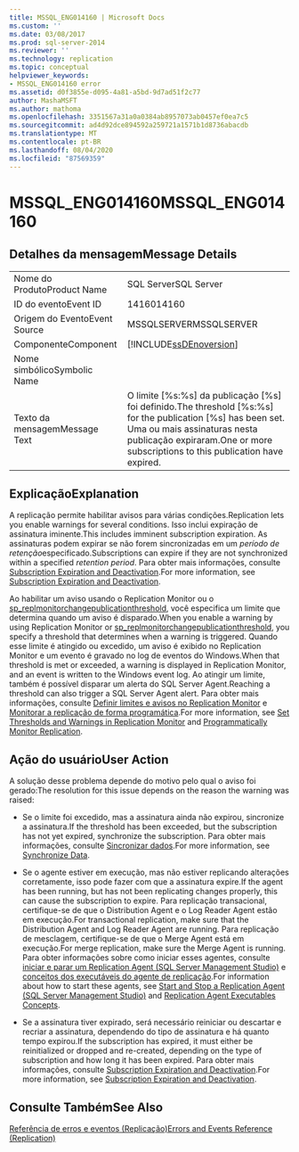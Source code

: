 ```yaml
---
title: MSSQL_ENG014160 | Microsoft Docs
ms.custom: ''
ms.date: 03/08/2017
ms.prod: sql-server-2014
ms.reviewer: ''
ms.technology: replication
ms.topic: conceptual
helpviewer_keywords:
- MSSQL_ENG014160 error
ms.assetid: d0f3855e-d095-4a81-a5bd-9d7ad51f2c77
author: MashaMSFT
ms.author: mathoma
ms.openlocfilehash: 3351567a31a0a0384ab8957073ab0457ef0ea7c5
ms.sourcegitcommit: ad4d92dce894592a259721a1571b1d8736abacdb
ms.translationtype: MT
ms.contentlocale: pt-BR
ms.lasthandoff: 08/04/2020
ms.locfileid: "87569359"
---
```

# <a name="mssql_eng014160"></a><span data-ttu-id="73b76-102">MSSQL_ENG014160</span><span class="sxs-lookup"><span data-stu-id="73b76-102">MSSQL_ENG014160</span></span>
    
## <a name="message-details"></a><span data-ttu-id="73b76-103">Detalhes da mensagem</span><span class="sxs-lookup"><span data-stu-id="73b76-103">Message Details</span></span>  
  
|||  
|-|-|  
|<span data-ttu-id="73b76-104">Nome do Produto</span><span class="sxs-lookup"><span data-stu-id="73b76-104">Product Name</span></span>|<span data-ttu-id="73b76-105">SQL Server</span><span class="sxs-lookup"><span data-stu-id="73b76-105">SQL Server</span></span>|  
|<span data-ttu-id="73b76-106">ID do evento</span><span class="sxs-lookup"><span data-stu-id="73b76-106">Event ID</span></span>|<span data-ttu-id="73b76-107">14160</span><span class="sxs-lookup"><span data-stu-id="73b76-107">14160</span></span>|  
|<span data-ttu-id="73b76-108">Origem do Evento</span><span class="sxs-lookup"><span data-stu-id="73b76-108">Event Source</span></span>|<span data-ttu-id="73b76-109">MSSQLSERVER</span><span class="sxs-lookup"><span data-stu-id="73b76-109">MSSQLSERVER</span></span>|  
|<span data-ttu-id="73b76-110">Componente</span><span class="sxs-lookup"><span data-stu-id="73b76-110">Component</span></span>|[!INCLUDE[ssDEnoversion](../../includes/ssdenoversion-md.md)]|  
|<span data-ttu-id="73b76-111">Nome simbólico</span><span class="sxs-lookup"><span data-stu-id="73b76-111">Symbolic Name</span></span>||  
|<span data-ttu-id="73b76-112">Texto da mensagem</span><span class="sxs-lookup"><span data-stu-id="73b76-112">Message Text</span></span>|<span data-ttu-id="73b76-113">O limite [%s:%s] da publicação [%s] foi definido.</span><span class="sxs-lookup"><span data-stu-id="73b76-113">The threshold [%s:%s] for the publication [%s] has been set.</span></span> <span data-ttu-id="73b76-114">Uma ou mais assinaturas nesta publicação expiraram.</span><span class="sxs-lookup"><span data-stu-id="73b76-114">One or more subscriptions to this publication have expired.</span></span>|  
  
## <a name="explanation"></a><span data-ttu-id="73b76-115">Explicação</span><span class="sxs-lookup"><span data-stu-id="73b76-115">Explanation</span></span>  
 <span data-ttu-id="73b76-116">A replicação permite habilitar avisos para várias condições.</span><span class="sxs-lookup"><span data-stu-id="73b76-116">Replication lets you enable warnings for several conditions.</span></span> <span data-ttu-id="73b76-117">Isso inclui expiração de assinatura iminente.</span><span class="sxs-lookup"><span data-stu-id="73b76-117">This includes imminent subscription expiration.</span></span> <span data-ttu-id="73b76-118">As assinaturas podem expirar se não forem sincronizadas em um *período de retenção*especificado.</span><span class="sxs-lookup"><span data-stu-id="73b76-118">Subscriptions can expire if they are not synchronized within a specified *retention period*.</span></span> <span data-ttu-id="73b76-119">Para obter mais informações, consulte [Subscription Expiration and Deactivation](subscription-expiration-and-deactivation.md).</span><span class="sxs-lookup"><span data-stu-id="73b76-119">For more information, see [Subscription Expiration and Deactivation](subscription-expiration-and-deactivation.md).</span></span>  
  
 <span data-ttu-id="73b76-120">Ao habilitar um aviso usando o Replication Monitor ou o [sp_replmonitorchangepublicationthreshold](/sql/relational-databases/system-stored-procedures/sp-replmonitorchangepublicationthreshold-transact-sql), você especifica um limite que determina quando um aviso é disparado.</span><span class="sxs-lookup"><span data-stu-id="73b76-120">When you enable a warning by using Replication Monitor or [sp_replmonitorchangepublicationthreshold](/sql/relational-databases/system-stored-procedures/sp-replmonitorchangepublicationthreshold-transact-sql), you specify a threshold that determines when a warning is triggered.</span></span> <span data-ttu-id="73b76-121">Quando esse limite é atingido ou excedido, um aviso é exibido no Replication Monitor e um evento é gravado no log de eventos do Windows.</span><span class="sxs-lookup"><span data-stu-id="73b76-121">When that threshold is met or exceeded, a warning is displayed in Replication Monitor, and an event is written to the Windows event log.</span></span> <span data-ttu-id="73b76-122">Ao atingir um limite, também é possível disparar um alerta do SQL Server Agent.</span><span class="sxs-lookup"><span data-stu-id="73b76-122">Reaching a threshold can also trigger a SQL Server Agent alert.</span></span> <span data-ttu-id="73b76-123">Para obter mais informações, consulte [Definir limites e avisos no Replication Monitor](monitor/set-thresholds-and-warnings-in-replication-monitor.md) e [Monitorar a replicação de forma programática](monitoring-replication.md).</span><span class="sxs-lookup"><span data-stu-id="73b76-123">For more information, see [Set Thresholds and Warnings in Replication Monitor](monitor/set-thresholds-and-warnings-in-replication-monitor.md) and [Programmatically Monitor Replication](monitoring-replication.md).</span></span>  
  
## <a name="user-action"></a><span data-ttu-id="73b76-124">Ação do usuário</span><span class="sxs-lookup"><span data-stu-id="73b76-124">User Action</span></span>  
 <span data-ttu-id="73b76-125">A solução desse problema depende do motivo pelo qual o aviso foi gerado:</span><span class="sxs-lookup"><span data-stu-id="73b76-125">The resolution for this issue depends on the reason the warning was raised:</span></span>  
  
-   <span data-ttu-id="73b76-126">Se o limite foi excedido, mas a assinatura ainda não expirou, sincronize a assinatura.</span><span class="sxs-lookup"><span data-stu-id="73b76-126">If the threshold has been exceeded, but the subscription has not yet expired, synchronize the subscription.</span></span> <span data-ttu-id="73b76-127">Para obter mais informações, consulte [Sincronizar dados](synchronize-data.md).</span><span class="sxs-lookup"><span data-stu-id="73b76-127">For more information, see [Synchronize Data](synchronize-data.md).</span></span>  
  
-   <span data-ttu-id="73b76-128">Se o agente estiver em execução, mas não estiver replicando alterações corretamente, isso pode fazer com que a assinatura expire.</span><span class="sxs-lookup"><span data-stu-id="73b76-128">If the agent has been running, but has not been replicating changes properly, this can cause the subscription to expire.</span></span> <span data-ttu-id="73b76-129">Para replicação transacional, certifique-se de que o Distribution Agent e o Log Reader Agent estão em execução.</span><span class="sxs-lookup"><span data-stu-id="73b76-129">For transactional replication, make sure that the Distribution Agent and Log Reader Agent are running.</span></span> <span data-ttu-id="73b76-130">Para replicação de mesclagem, certifique-se de que o Merge Agent está em execução.</span><span class="sxs-lookup"><span data-stu-id="73b76-130">For merge replication, make sure the Merge Agent is running.</span></span> <span data-ttu-id="73b76-131">Para obter informações sobre como iniciar esses agentes, consulte [iniciar e parar um Replication Agent &#40;SQL Server Management Studio&#41;](agents/start-and-stop-a-replication-agent-sql-server-management-studio.md) e [conceitos dos executáveis do agente de replicação](concepts/replication-agent-executables-concepts.md).</span><span class="sxs-lookup"><span data-stu-id="73b76-131">For information about how to start these agents, see [Start and Stop a Replication Agent &#40;SQL Server Management Studio&#41;](agents/start-and-stop-a-replication-agent-sql-server-management-studio.md) and [Replication Agent Executables Concepts](concepts/replication-agent-executables-concepts.md).</span></span>  
  
-   <span data-ttu-id="73b76-132">Se a assinatura tiver expirado, será necessário reiniciar ou descartar e recriar a assinatura, dependendo do tipo de assinatura e há quanto tempo expirou.</span><span class="sxs-lookup"><span data-stu-id="73b76-132">If the subscription has expired, it must either be reinitialized or dropped and re-created, depending on the type of subscription and how long it has been expired.</span></span> <span data-ttu-id="73b76-133">Para obter mais informações, consulte [Subscription Expiration and Deactivation](subscription-expiration-and-deactivation.md).</span><span class="sxs-lookup"><span data-stu-id="73b76-133">For more information, see [Subscription Expiration and Deactivation](subscription-expiration-and-deactivation.md).</span></span>  
  
## <a name="see-also"></a><span data-ttu-id="73b76-134">Consulte Também</span><span class="sxs-lookup"><span data-stu-id="73b76-134">See Also</span></span>  
 [<span data-ttu-id="73b76-135">Referência de erros e eventos &#40;Replicação&#41;</span><span class="sxs-lookup"><span data-stu-id="73b76-135">Errors and Events Reference &#40;Replication&#41;</span></span>](errors-and-events-reference-replication.md)  
  
  
